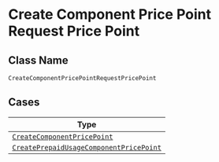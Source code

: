 
# Create Component Price Point Request Price Point

## Class Name

`CreateComponentPricePointRequestPricePoint`

## Cases

| Type |
|  --- |
| [`CreateComponentPricePoint`](../../../doc/models/create-component-price-point.md) |
| [`CreatePrepaidUsageComponentPricePoint`](../../../doc/models/create-prepaid-usage-component-price-point.md) |

